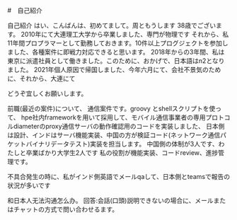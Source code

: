 #　自己紹介

自己紹介
はい、こんばんは、初めてまして。周ともうします
38歳でございます。
2010年にて大連理工大学から卒業しました、専門が物理です
それから、私　11年間プロプラマーとして勤務しておきます。10件以上プログジェクトを参加しました、各種案件に即戦力対応できると思います。
2018年からの3年間、私は東京に派遣社員として働きました。このために、おかげで、日本語はn2となりました。
2021年個人原因で帰国しました、今年六月にて、会社不景気のために、それから、大連にて

どうぞ宜しくお願いします。

前職(最近の案件)について、
通信案件です。groovy とshellスクリプトを使って、
hpe社内frameworkを用いて採用して、モバイル通信事業者の専用プロトコルdiameterのproxy通信サーバの動作確認用のコードを実装しました、
日本側は設計、インドはサーバ機能実装、中国の方が検証コード(ネットワーク通信パケットバイナリデータテスト)実装を担当します。
中国側の体制が3人です、わたしと卒業ばかり大学生2人です
私の役割が機能実装、コードreview、進捗管理です。

不具合発生の時に、私がインド側英語でメールqaして、日本側とteamsで報告の状況が多いです


和日本人无法沟通怎么办。
回答:会話(口頭)説明できないの場合に、メールまたはチャットの方式で問い合わせるます。

